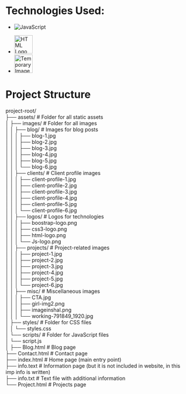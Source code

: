 # Technologies Used: 

- ![JavaScript](https://img.shields.io/badge/javascript-%23323330.svg?style=for-the-badge&logo=javascript&logoColor=%23F7DF1E)

- <img src="https://e7.pngegg.com/pngimages/780/934/png-clipart-html-logo-html5-logo-icons-logos-emojis-tech-companies-thumbnail.png" alt="HTML Logo" width="50" height="50">

- <img src="https://encrypted-tbn0.gstatic.com/images?q=tbn:ANd9GcSGNcROPazO1jI9SFGLW0xdtny_KZfkM-wtLA&s" alt="Temporary Image" width="50" height="50">

# Project Structure
project-root/<br>
├── assets/                  # Folder for all static assets<br>
│   ├── images/              # Folder for all images<br>
│   │   ├── blog/            # Images for blog posts<br>
│   │   │   ├── blog-1.jpg<br>
│   │   │   ├── blog-2.jpg<br>
│   │   │   ├── blog-3.jpg<br>
│   │   │   ├── blog-4.jpg<br>
│   │   │   ├── blog-5.jpg<br>
│   │   │   └── blog-6.jpg<br>
│   │   ├── clients/         # Client profile images<br>
│   │   │   ├── client-profile-1.jpg<br>
│   │   │   ├── client-profile-2.jpg<br>
│   │   │   ├── client-profile-3.jpg<br>
│   │   │   ├── client-profile-4.jpg<br>
│   │   │   ├── client-profile-5.jpg<br>
│   │   │   └── client-profile-6.jpg<br>
│   │   ├── logos/           # Logos for technologies<br>
│   │   │   ├── boostrap-logo.png<br>
│   │   │   ├── css3-logo.png<br>
│   │   │   ├── html-logo.png<br>
│   │   │   └── Js-logo.png<br>
│   │   ├── projects/        # Project-related images<br>
│   │   │   ├── project-1.jpg<br>
│   │   │   ├── project-2.jpg<br>
│   │   │   ├── project-3.jpg<br>
│   │   │   ├── project-4.jpg<br>
│   │   │   ├── project-5.jpg<br>
│   │   │   └── project-6.jpg<br>
│   │   ├── misc/            # Miscellaneous images<br>
│   │   │   ├── CTA.jpg<br>
│   │   │   ├── girl-img2.png<br>
│   │   │   ├── imageinshal.png<br>
│   │   │   └── working-791849_1920.jpg<br>
│   ├── styles/              # Folder for CSS files<br>
│   │   └── styles.css<br>
│   └── scripts/             # Folder for JavaScript files<br>
│       └── script.js<br>
│
├── Blog.html                # Blog page<br>
├── Contact.html             # Contact page<br>
├── index.html               # Home page (main entry point)<br>
├── info.text                # Information page (but it is not included in website, in this imp info is written)<br>
├── info.txt                 # Text file with additional information<br>
└── Project.html             # Projects page<br>
